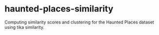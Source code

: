 # haunted-places-similarity
Computing similarity scores and clustering for the Haunted Places dataset using tika similarity.
